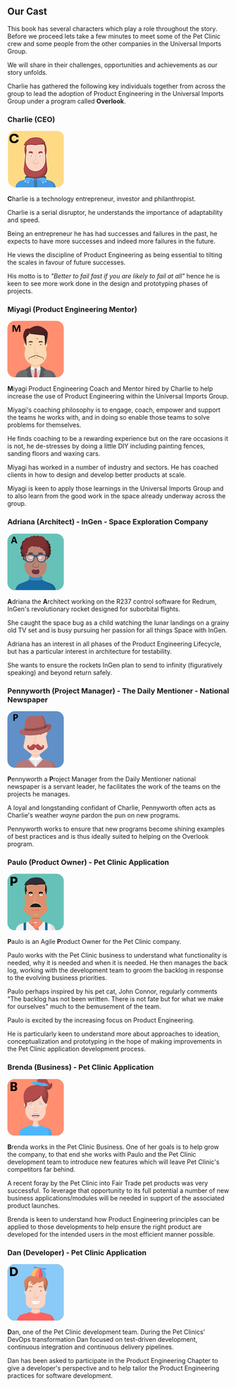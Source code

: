 ## Our Cast

This book has several characters which play a role throughout the story. Before we proceed lets take a few minutes to meet some of the Pet Clinic crew and some people from the other companies in the Universal Imports Group.

We will share in their challenges, opportunities and achievements as our story unfolds.

Charlie has gathered the following key individuals together from across the group to lead the adoption of Product Engineering in the Universal Imports Group under a program called **Overlook**.

### Charlie (CEO)

![](assets/charlie.png)

**C**harlie is a technology entrepreneur, investor and philanthropist.

Charlie is a serial disruptor, he understands the importance of adaptability and speed.

Being an entrepreneur he has had successes and failures in the past, he expects to have more successes and indeed more failures in the future.

He views the discipline of Product Engineering as being essential to tilting the scales in favour of future successes.

His motto is to _"Better to fail fast if you are likely to fail at all"_ hence he is keen to see more work done in the design and prototyping phases of projects.

### Miyagi (Product Engineering Mentor)

![](assets/miyagi.png)

**M**iyagi Product Engineering Coach and Mentor hired by Charlie to help increase the use of Product Engineering within the Universal Imports Group.

Miyagi's coaching philosophy is to engage, coach, empower and support the teams he works with, and in doing so enable those teams to solve problems for themselves.

He finds coaching to be a rewarding experience but on the rare occasions it is not, he de-stresses by doing a little DIY including painting fences, sanding floors and waxing cars.

Miyagi has worked in a number of industry and sectors. He has coached clients in how to design and develop better products at scale.

Miyagi is keen to apply those learnings in the Universal Imports Group and to also learn from the good work in the space already underway across the group.

### Adriana (Architect) - InGen - Space Exploration Company

![](assets/adriana.png)

**A**driana the **A**rchitect working on the R237 control software for Redrum, InGen's revolutionary rocket designed for suborbital flights.

She caught the space bug as a child watching the lunar landings on a grainy old TV set and is busy pursuing her passion for all things Space with InGen.

Adriana has an interest in all phases of the Product Engineering Lifecycle, but has a particular interest in architecture for testability.

She wants to ensure the rockets InGen plan to send to infinity (figuratively speaking) and beyond return safely.

### Pennyworth (Project Manager) -  The Daily Mentioner - National Newspaper

![](assets/pennyworth.png)

**P**ennyworth a **P**roject Manager from the Daily Mentioner national newspaper is a servant leader, he facilitates the work of the teams on the projects he manages.

A loyal and longstanding confidant of Charlie, Pennyworth often acts as Charlie's weather _wayne_ pardon the pun on new programs.

Pennyworth works to ensure that new programs become shining examples of best practices and is thus ideally suited to helping on the Overlook program.

### Paulo (Product Owner) - Pet Clinic Application

![](assets/paulo.png)

**P**aulo is an Agile **P**roduct Owner for the Pet Clinic company.

Paulo works with the Pet Clinic business to understand what functionality is needed, why it is needed and when it is needed. He then manages the back log, working with the development team to groom the backlog in response to the evolving business priorities.

Paulo perhaps inspired by his pet cat, John Connor, regularly comments "The backlog has not been written. There is not fate but for what we make for ourselves" much to the bemusement of the team.

Paulo is excited by the increasing focus on Product Engineering.

He is particularly keen to understand more about approaches to ideation, conceptualization and prototyping in the hope of making improvements in the Pet Clinic application development process.

### Brenda (Business) - Pet Clinic Application

![](assets/brenda.png)

**B**renda works in the Pet Clinic Business. One of her goals is to help grow the company, to that end she works with Paulo and the Pet Clinic development team to introduce new features which will leave Pet Clinic's competitors far behind.

A recent foray by the Pet Clinic into Fair Trade pet products was very successful. To leverage that opportunity to its full potential a number of new business applications/modules will be needed in support of the associated product launches.

Brenda is keen to understand how Product Engineering principles can be applied to those developments to help ensure the right product are developed for the intended users in the most efficient manner possible.

### Dan (Developer) - Pet Clinic Application

![](assets/dan.png)

**D**an, one of the Pet Clinic development team. During the Pet Clinics' DevOps transformation Dan focused on test-driven development, continuous integration and continuous delivery pipelines.

Dan has been asked to participate in the Product Engineering Chapter to give a developer's perspective and to help tailor the Product Engineering practices for software development.
